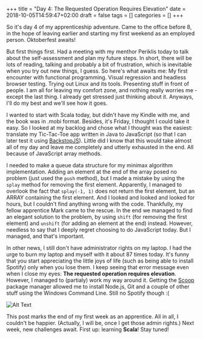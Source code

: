 +++title = "Day 4: The Requested Operation Requires Elevation"date = 2018-10-05T14:59:47+02:00draft = falsetags = []categories = []+++So it's day 4 of my apprenticeship adventure. Came to the office before 8, in the hope of leaving earlier and starting my first weekend as an employed person. Oktoberfest awaits!But first things first. Had a meeting with my menthor Periklis today to talk about the self-assessment and plan my future steps. In short, there will be lots of reading, talking and probably a bit of frustration, which is inevitable when you try out new things, I guess. So here's what awaits me: My first encounter with functional programming. Visual regression and headless browser testing. Trying out Linux and its tools. Presenting stuff in front of people. I am all for leaving my comfort zone, and nothing really worries me - except the last thing. I already get stressed just thinking about it. Anyways, I'll do my best and we'll see how it goes.I wanted to start with Scala today, but didn't have my Kindle with me, and the book was in .mobi format. Besides, it's Friday, I thought I could take it easy. So I looked at my backlog and chose what I thought was the easiest: translate my Tic-Tac-Toe app written in Java to JavaScript (so that I can later test it using [BackstopJS](https://garris.github.io/BackstopJS/)). Little did I know that this would take almost all of my day and leave me completely and utterly exhausted in the end. All because of JavaScript array methods.I needed to make a queue data structure for my minimax algorithm implementation. Adding an element at the end of the array posed no problem (just used the `push` method), but I made a mistake by using the `splay` method for removing the first element. Apparently, I managed to overlook the fact that `splay(-1, 1)` does not return the first element, but an ARRAY containing the first element. And I looked and looked and looked for hours, but I couldn't find anything wrong with the code. Thankfully, my fellow apprentice Mark came to the rescue. In the end we managed to find an elegant solution to the problem, by using `shift` (for removing the first element) and `unshift` (for adding an element at the end) instead. However, needless to say that I deeply regret choosing to do JavaScript today. But I managed, and that's important.In other news, I still don't have administrator rights on my laptop. I had the urge to burn my laptop and myself with it about 87 times today. It's funny that you start appreciating the little joys of life (such as being able to install Spotify) only when you lose them. I keep seeing that error message even when I close my eyes: __The requested operation requires elevation__. However, I managed to (partialy) work my way around it. Getting the [Scoop](https://scoop.sh/) package manager allowed me to install Node.js, Git and a couple of other stuff using the Windows Command Line. Still no Spotify though :(![Alt Text](https://i.kym-cdn.com/photos/images/newsfeed/001/191/547/b66)This post marks the end of my first week as an apprentice. All in all, I couldn't be happier. (Actually, I will be, once I get those admin rights.) Next week, new challenges await. First up: learning __Scala__! Stay tuned!